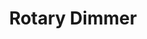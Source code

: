 ---
model: ECO-DIM.07
vendor: EcoDim
title: Rotary Dimmer
category: dimmer
supports: on/off, brightness
image: /assets/images/devices/EcoDim_ECO-DIM.07.jpg
zigbeemodel: ['Dimmer-Switch-ZB3.0']
compatible: [z2m, deconz]
mlink: https://www.ecodim.nl/eco-dim07-zigbee-druk-draai-led-dimmer-fase-afsnij.html
link: https://en.robbshop.nl/draaidimmer-zigbee-ecodim
link2: https://www.domadoo.fr/fr/eclairage/5369-ecodim-interrupteur-variateur-rotatif-zigbee-30-200w-8719322371263.html
lin3: https://smile.amazon.co.uk/dp/B08VJ4CVWZ/
EAN: 8719322371263
---